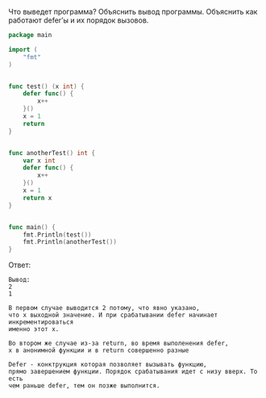 Что выведет программа? Объяснить вывод программы. Объяснить как работают defer’ы и их порядок вызовов.

```go
package main

import (
	"fmt"
)


func test() (x int) {
	defer func() {
		x++
	}()
	x = 1
	return
}


func anotherTest() int {
	var x int
	defer func() {
		x++
	}()
	x = 1
	return x
}


func main() {
	fmt.Println(test())
	fmt.Println(anotherTest())
}
```

Ответ:
```
Вывод:
2
1

В первом случае выводится 2 потому, что явно указано,
что x выходной значение. И при срабатывании defer начинает инкрементироваться
именно этот x.

Во втором же случае из-за return, во время выполенения defer,
x в анонимной функции и в return совершенно разные

Defer - конктрукция которая позволяет вызывать функцию, 
прямо завершением функции. Порядок срабатывания идет с низу вверх. То есть 
чем раньше defer, тем он позже выполнится.
```
